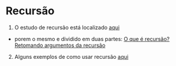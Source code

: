 # Recursão

1. O estudo de recursão está localizado [aqui](https://github.com/giusfds/aeds/tree/main/estudos/recursao/estudos)
- porem o mesmo e dividido em duas partes:
[O que é recursão?](https://github.com/giusfds/aeds/tree/main/estudos/recursao/estudos/o%20que%20e%20recursao)
[Retomando argumentos da recursão](https://github.com/giusfds/aeds/tree/main/estudos/recursao/estudos/retomando%20argumentos%20da%20recurcao)

2. Alguns exemplos de como usar recursão [aqui](https://github.com/giusfds/aeds/tree/main/estudos/recursao/exemplos)